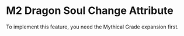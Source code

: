 # M2 Dragon Soul Change Attribute
To implement this feature, you need the Mythical Grade expansion first.
